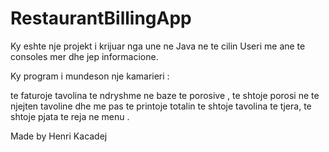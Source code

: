 # RestaurantBillingApp
Ky eshte nje projekt i krijuar nga une ne Java ne te cilin Useri me ane te 
consoles mer dhe jep informacione.


Ky program i mundeson nje kamarieri :

te faturoje tavolina te ndryshme ne baze te porosive ,
te shtoje porosi ne te njejten tavoline dhe me pas te printoje totalin 
te shtoje tavolina te tjera, 
te shtoje pjata te reja ne menu . 


Made by Henri Kacadej
